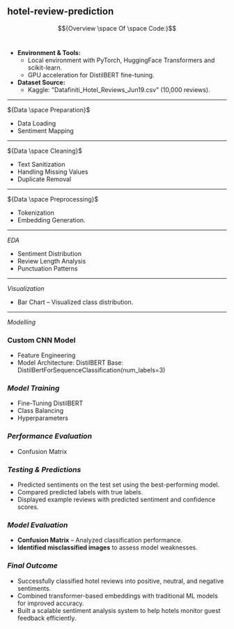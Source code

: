 ## hotel-review-prediction

$${Overview \space Of \space Code:}$$
<br>
  - **Environment & Tools:**
    - Local environment with PyTorch, HuggingFace Transformers and scikit-learn.
    - GPU acceleration for DistilBERT fine-tuning.
  - **Dataset Source:**  
    - Kaggle: "Datafiniti_Hotel_Reviews_Jun19.csv" (10,000 reviews).  


---

${Data \space Preparation}$  
- Data Loading
- Sentiment Mapping

---

${Data \space Cleaning}$   
- Text Sanitization
- Handling Missing Values
- Duplicate Removal


---

${Data \space Preprocessing}$   

- Tokenization
- Embedding Generation.

---

${EDA}$   

- Sentiment Distribution
- Review Length Analysis
- Punctuation Patterns

---

${Visualization}$    

- Bar Chart – Visualized class distribution.  

---

${Modelling}$   

### **Custom CNN Model**  
- Feature Engineering
- Model Architecture: DistilBERT Base: DistilBertForSequenceClassification(num_labels=3)


### *Model Training*  

- Fine-Tuning DistilBERT
- Class Balancing
- Hyperparameters


### *Performance Evaluation*  

- Confusion Matrix


### *Testing & Predictions*  

- Predicted sentiments on the test set using the best-performing model.
- Compared predicted labels with true labels.
- Displayed example reviews with predicted sentiment and confidence scores.


### *Model Evaluation*  

- **Confusion Matrix** – Analyzed classification performance.  
- **Identified misclassified images** to assess model weaknesses.  


### *Final Outcome*  

- Successfully classified hotel reviews into positive, neutral, and negative sentiments.
- Combined transformer-based embeddings with traditional ML models for improved accuracy.
- Built a scalable sentiment analysis system to help hotels monitor guest feedback efficiently.
